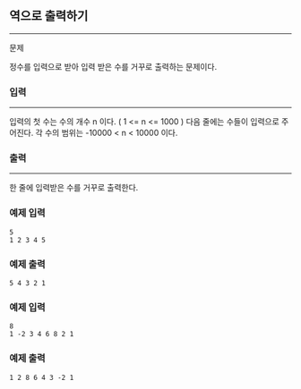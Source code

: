 ## 역으로 출력하기
***
문제

정수를 입력으로 받아 입력 받은 수를 거꾸로 출력하는 문제이다.

 
### 입력
***
입력의 첫 수는 수의 개수 n 이다. ( 1 <= n <= 1000 ) 다음 줄에는 수들이 입력으로 주어진다. 각 수의 범위는 -10000 < n < 10000 이다.




 
### 출력
***
한 줄에 입력받은 수를 거꾸로 출력한다.

 
### 예제 입력
```
5
1 2 3 4 5
```
### 예제 출력
```
5 4 3 2 1
```
 
### 예제 입력
```
8
1 -2 3 4 6 8 2 1
```
### 예제 출력
```
1 2 8 6 4 3 -2 1
```
